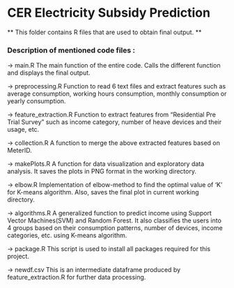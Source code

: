 #  CER Electricity Subsidy Prediction

** This folder contains R files that are used to obtain final output. **

### Description of mentioned code files :

-> main.R 
	The main function of the entire code. Calls the different function and displays the final output.

-> preprocessing.R
	Function to read 6 text files and extract features such as average consumption, working hours consumption, monthly consumption or yearly consumption.

-> feature_extraction.R
	Function to extract features from “Residential Pre Trial Survey” such as income category, number of heave devices and their usage, etc.

-> collection.R
	A function to merge the above extracted features based on MeterID.

-> makePlots.R
	A function for data visualization and exploratory data analysis. It saves the plots in PNG format in the working directory.

-> elbow.R
	Implementation of elbow-method to find the optimal value of ‘K’ for K-means algorithm.
	Also, saves the final plot in current working directory.

-> algorithms.R
	A generalized function to predict income using Support Vector Machines(SVM) and  Random Forest. It also classifies the users into 4 groups based on their consumption patterns, number of devices, income categories, etc. using K-means algorithm.

-> package.R
	This script is used to install all packages required for this project. 

-> newdf.csv 
	This is an intermediate dataframe produced by feature_extraction.R for further data processing.
